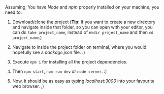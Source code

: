 

Assuming, You have _Node_ and _npm_ properly installed on your machine, you need to:

1. Download/clone the project (**Tip**: If you want to create a new directory and navigate inside that folder, so you can open with your editor, you can do `take project_name`, instead of `mkdir project_name` and then `cd project_name`.)

2. Navigate to inside the project folder on terminal, where you would hopefully see a _package.json_ file. :)

3. Execute `npm i` for installing all the project dependencies.

4. Then `npm start`, `npm run dev` or `node server`. :)

7. Now, it should be as easy as typing *localhost:3000* into your favourite web browser. ;)

